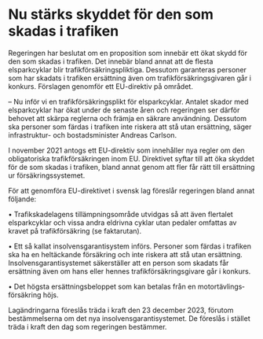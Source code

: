 # Nu stärks skyddet för den som skadas i trafiken

Regeringen har beslutat om en proposition som innebär ett ökat skydd för den som skadas i trafiken. Det innebär bland annat att de flesta elsparkcyklar blir trafikförsäkringspliktiga. Dessutom garanteras personer som har skadats i trafiken ersättning även om trafikförsäkringsgivaren går i konkurs. Förslagen genomför ett EU-direktiv på området.

– Nu inför vi en trafikförsäkringsplikt för elsparkcyklar. Antalet skador med elsparkcyklar har ökat under de senaste åren och regeringen ser därför behovet att skärpa reglerna och främja en säkrare användning. Dessutom ska personer som färdas i trafiken inte riskera att stå utan ersättning, säger infrastruktur- och bostadsminister Andreas Carlson.

I november 2021 antogs ett EU-direktiv som innehåller nya regler om den obligatoriska trafikförsäkringen inom EU. Direktivet syftar till att öka skyddet för de som skadas i trafiken, bland annat genom att fler får rätt till ersättning ur försäkringssystemet.

För att genomföra EU-direktivet i svensk lag föreslår regeringen bland annat följande:

• Trafikskadelagens tillämpningsområde utvidgas så att även flertalet elspark­cyklar och vissa andra eldrivna cyklar utan pedaler omfattas av kravet på trafikförsäkring (se faktarutan).

• Ett så kallat insolvensgarantisystem införs. Personer som färdas i trafiken ska ha en heltäckande försäkring och inte riskera att stå utan ersättning. Insolvensgarantisystemet säkerställer att en person som skadats får ersättning även om hans eller hennes trafikförsäkringsgivare går i konkurs.

• Det högsta ersättningsbeloppet som kan betalas från en motortävlings­försäkring höjs.

Lagändringarna föreslås träda i kraft den 23 december 2023, förutom bestämmelserna om det nya insolvensgarantisystemet. De föreslås i stället träda i kraft den dag som regeringen bestämmer.
